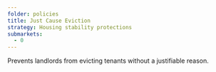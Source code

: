```yaml
---
folder: policies
title: Just Cause Eviction
strategy: Housing stability protections
submarkets:
  - 0
---
```

Prevents landlords from evicting tenants without a justifiable reason.